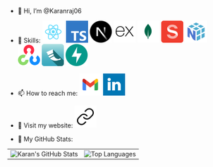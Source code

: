 - 👋 Hi, I’m @Karanraj06

- 💞️ Skills:
  [![React](/assets/react.svg)](https://react.dev/)
  [![TypeScript](/assets/typescript.svg)](https://www.typescriptlang.org/)
  [![Next.js](/assets/nextjs.svg)](https://nextjs.org/)
  [![Express.js](/assets/expressjs.svg)](https://expressjs.com/)
  [![MongoDB](/assets/mongodb.svg)](https://www.mongodb.com/)
  [![Sanity.io](/assets/sanity.svg)](https://www.sanity.io/)
  [![NumPy](/assets/numpy.svg)](https://numpy.org/)
  [![OpenCV](/assets/opencv.svg)](https://opencv.org/)
  [![Flask](/assets/flask.svg)](https://flask.palletsprojects.com/)
  [![FastAPI](/assets/fastapi.svg)](https://fastapi.tiangolo.com/)

- 📫 How to reach me:
  [![Gmail](/assets/gmail.svg)](mailto:karanrajmehta06@gmail.com)
  [![LinkedIn](/assets/linkedin.svg)](https://www.linkedin.com/in/karanraj06/)

- 🌱 Visit my website:
  [![Link](/assets/link.svg)](https://karanraj.vercel.app/)

- 👀 My GitHub Stats:
<table align="center">
    <tr>
        <td><img src="https://github-readme-stats.vercel.app/api?username=Karanraj06&count_private=true&show_icons=true" alt="Karan's GitHub Stats" height=200/></td>
        <td><img src="https://github-readme-stats.vercel.app/api/top-langs/?username=Karanraj06&layout=compact" alt="Top Languages" height=200 /></td>
    </tr>
</table>
